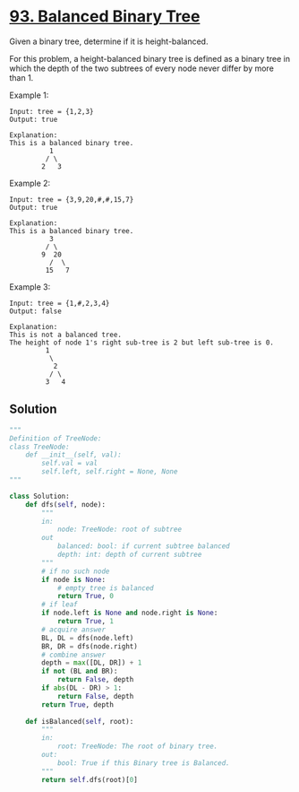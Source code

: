 # [93. Balanced Binary Tree](https://www.lintcode.com/problem/balanced-binary-tree/description)

Given a binary tree, determine if it is height-balanced.

For this problem, a height-balanced binary tree is defined as a binary tree in which the depth of the two subtrees of every node never differ by more than 1.

Example  1:
```
Input: tree = {1,2,3}
Output: true

Explanation:
This is a balanced binary tree.
		  1  
		 / \                
		2   3
```

Example  2:
```
Input: tree = {3,9,20,#,#,15,7}
Output: true

Explanation:
This is a balanced binary tree.
		  3  
		 / \                
		9  20                
		  /  \                
		 15   7 

```

Example  3:
```
Input: tree = {1,#,2,3,4}
Output: false

Explanation:
This is not a balanced tree. 
The height of node 1's right sub-tree is 2 but left sub-tree is 0.
		 1  
		  \                
		   2                
		  / \                
		 3   4
```
## Solution
```python
"""
Definition of TreeNode:
class TreeNode:
    def __init__(self, val):
        self.val = val
        self.left, self.right = None, None
"""

class Solution:
    def dfs(self, node):
        """
        in: 
            node: TreeNode: root of subtree
        out
            balanced: bool: if current subtree balanced
            depth: int: depth of current subtree
        """
        # if no such node
        if node is None:
            # empty tree is balanced
            return True, 0
        # if leaf
        if node.left is None and node.right is None:
            return True, 1
        # acquire answer
        BL, DL = dfs(node.left)
        BR, DR = dfs(node.right)
        # combine answer
        depth = max([DL, DR]) + 1
        if not (BL and BR):
            return False, depth
        if abs(DL - DR) > 1:
            return False, depth
        return True, depth
    
    def isBalanced(self, root):
        """
        in:
            root: TreeNode: The root of binary tree.
        out:
            bool: True if this Binary tree is Balanced.
        """
        return self.dfs(root)[0]
```